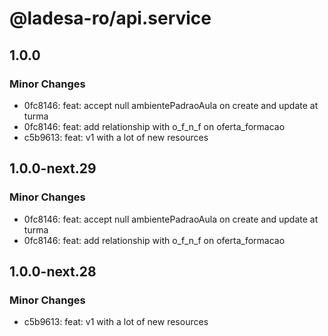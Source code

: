 # @ladesa-ro/api.service

## 1.0.0

### Minor Changes

- 0fc8146: feat: accept null ambientePadraoAula on create and update at turma
- 0fc8146: feat: add relationship with o_f_n_f on oferta_formacao
- c5b9613: feat: v1 with a lot of new resources

## 1.0.0-next.29

### Minor Changes

- 0fc8146: feat: accept null ambientePadraoAula on create and update at turma
- 0fc8146: feat: add relationship with o_f_n_f on oferta_formacao

## 1.0.0-next.28

### Minor Changes

- c5b9613: feat: v1 with a lot of new resources
